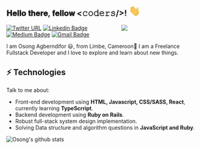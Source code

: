 <h2> 𝐇𝐞𝐥𝐥𝐨 𝐭𝐡𝐞𝐫𝐞, 𝐟𝐞𝐥𝐥𝐨𝐰 <𝚌𝚘𝚍𝚎𝚛𝚜/>! <img src="https://raw.githubusercontent.com/ABSphreak/ABSphreak/master/gifs/Hi.gif" width="30px"></h2>

<img align='right' src='https://user-images.githubusercontent.com/5713670/87202985-820dcb80-c2b6-11ea-9f56-7ec461c497c3.gif' width='200"'>

[![Twitter URL](https://img.shields.io/badge/%40Osong17-white?style=flat&logo=twitter&labelColor=white)](https://twitter.com/Osong17) [![Linkedin Badge](https://img.shields.io/badge/Osong%20Agberndifor-blue?style=flat&logo=linkedin&labelColor=blue)](https://www.linkedin.com/in/osong-agberndifor/) [![Medium Badge](https://img.shields.io/badge/Osong-success?style=flat&logo=medium&labelColor=grey)](https://medium.com/@agberndifor7) [![Gmail Badge](https://img.shields.io/badge/agberndifor7%40gmail.com-critical?style=flat&logo=Gmail&labelColor=critical&logoColor=white)](mailto:agberndifor7@gmail.com)

I am Osong Agberndifor 😃, from Limbe, Cameroon🏫 I am a Freelance Fullstack Developer and I love to explore and learn about new things.

## ⚡ Technologies
Talk to me about:
- Front-end development using **HTML, Javascript, CSS/SASS, React**, currently learning **TypeScrript**.
- Backend development using **Ruby on Rails**.
- Robust full-stack system design implementation.
- Solving Data structure and algorithm questions in **JavaScript and Ruby**.

![Osong's github stats](https://github-readme-stats.vercel.app/api?username=osong-michael&hide=[%22issues%22]&show_icons=true)

